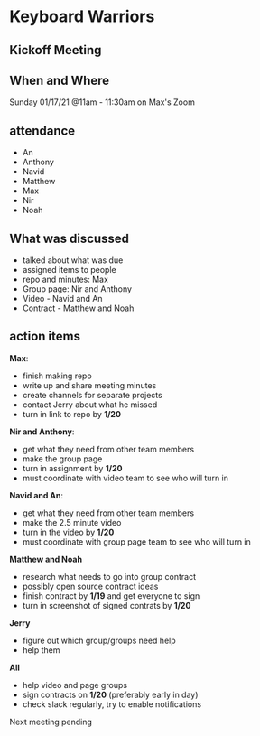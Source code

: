# Keyboard Warriors

## Kickoff Meeting

## When and Where

Sunday 01/17/21 @11am - 11:30am on Max's Zoom

## attendance

- An
- Anthony
- Navid
- Matthew
- Max
- Nir
- Noah


## What was discussed

 - talked about what was due
 - assigned items to people
 - repo and minutes: Max
 - Group page: Nir and Anthony
 - Video - Navid and An
 - Contract - Matthew and Noah


## action items
**Max**:
  - finish making repo
  - write up and share meeting minutes
  - create channels for separate projects
  - contact Jerry about what he missed
  - turn in link to repo by **1/20**

**Nir and Anthony**:
  - get what they need from other team members
  - make the group page
  - turn in assignment by **1/20**
  - must coordinate with video team to see who will turn in  

**Navid and An**:
 - get what they need from other team members
 - make the 2.5 minute video
 - turn in the video by **1/20**
 - must coordinate with group page team to see who will turn in 

**Matthew and Noah**
 - research what needs to go into group contract
 - possibly open source contract ideas
 - finish contract by **1/19** and get everyone to sign
 - turn in screenshot of signed contrats by **1/20**   

**Jerry**
 - figure out which group/groups need help
 - help them

**All** 
- help video and page groups
- sign contracts on **1/20** (preferably early in day)
- check slack regularly, try to enable notifications


Next meeting pending



